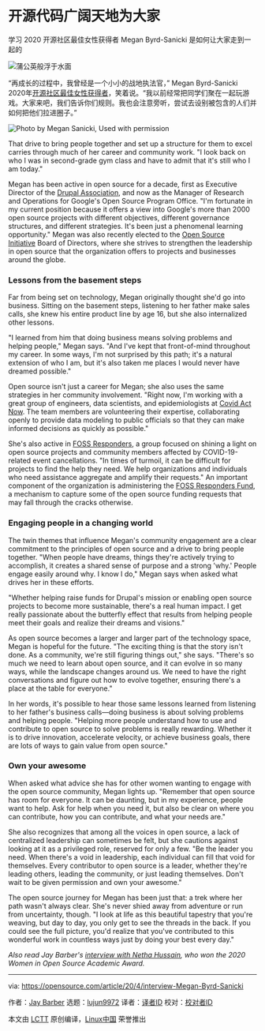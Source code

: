 [#]: collector: (lujun9972)
[#]: translator: ( guevaraya)
[#]: reviewer: ( )
[#]: publisher: ( )
[#]: url: ( )
[#]: subject: (Open source has room for everyone)
[#]: via: (https://opensource.com/article/20/4/interview-Megan-Byrd-Sanicki)
[#]: author: (Jay Barber https://opensource.com/users/jaybarber)

开源代码广阔天地为大家
======
学习 2020 开源社区最佳女性获得者 Megan Byrd-Sanicki 是如何让大家走到一起的

![蒲公英般浮于水面][1]

“再成长的过程中，我曾经是一个小小的战地执法官，” Megan Byrd-Sanicki 2020年[开源社区最佳女性获得者][2]，笑着说。“我以前经常把同学们聚在一起玩游戏。大家来吧，我们告诉你们规则。我也会注意旁听，尝试去设别被包含的人们并如何把他们拉进圈子。”

![Photo by Megan Sanicki, Used with permission][3]

That drive to bring people together and set up a structure for them to excel carries through much of her career and community work. "I look back on who I was in second-grade gym class and have to admit that it's still who I am today."

Megan has been active in open source for a decade, first as Executive Director of the [Drupal Association][4], and now as the Manager of Research and Operations for Google's Open Source Program Office. "I'm fortunate in my current position because it offers a view into Google's more than 2000 open source projects with different objectives, different governance structures, and different strategies. It's been just a phenomenal learning opportunity." Megan was also recently elected to the [Open Source Initiative][5] Board of Directors, where she strives to strengthen the leadership in open source that the organization offers to projects and businesses around the globe.

### Lessons from the basement steps

Far from being set on technology, Megan originally thought she'd go into business. Sitting on the basement steps, listening to her father make sales calls, she knew his entire product line by age 16, but she also internalized other lessons.

"I learned from him that doing business means solving problems and helping people," Megan says. "And I've kept that front-of-mind throughout my career. In some ways, I'm not surprised by this path; it's a natural extension of who I am, but it's also taken me places I would never have dreamed possible."

Open source isn't just a career for Megan; she also uses the same strategies in her community involvement. "Right now, I'm working with a great group of engineers, data scientists, and epidemiologists at [Covid Act Now][6]. The team members are volunteering their expertise, collaborating openly to provide data modeling to public officials so that they can make informed decisions as quickly as possible."

She's also active in [FOSS Responders][7], a group focused on shining a light on open source projects and community members affected by COVID-19-related event cancellations. "In times of turmoil, it can be difficult for projects to find the help they need. We help organizations and individuals who need assistance aggregate and amplify their requests." An important component of the organization is administering the [FOSS Responders Fund][7], a mechanism to capture some of the open source funding requests that may fall through the cracks otherwise.

### Engaging people in a changing world

The twin themes that influence Megan's community engagement are a clear commitment to the principles of open source and a drive to bring people together. "When people have dreams, things they're actively trying to accomplish, it creates a shared sense of purpose and a strong 'why.' People engage easily around why. I know I do," Megan says when asked what drives her in these efforts.

"Whether helping raise funds for Drupal's mission or enabling open source projects to become more sustainable, there's a real human impact. I get really passionate about the butterfly effect that results from helping people meet their goals and realize their dreams and visions."

As open source becomes a larger and larger part of the technology space, Megan is hopeful for the future. "The exciting thing is that the story isn't done. As a community, we're still figuring things out," she says. "There's so much we need to learn about open source, and it can evolve in so many ways, while the landscape changes around us. We need to have the right conversations and figure out how to evolve together, ensuring there's a place at the table for everyone."

In her words, it's possible to hear those same lessons learned from listening to her father's business calls—doing business is about solving problems and helping people. "Helping more people understand how to use and contribute to open source to solve problems is really rewarding. Whether it is to drive innovation, accelerate velocity, or achieve business goals, there are lots of ways to gain value from open source."

### Own your awesome

When asked what advice she has for other women wanting to engage with the open source community, Megan lights up. "Remember that open source has room for everyone. It can be daunting, but in my experience, people want to help. Ask for help when you need it, but also be clear on where you can contribute, how you can contribute, and what your needs are."

She also recognizes that among all the voices in open source, a lack of centralized leadership can sometimes be felt, but she cautions against looking at it as a privileged role, reserved for only a few. "Be the leader you need. When there's a void in leadership, each individual can fill that void for themselves. Every contributor to open source is a leader, whether they're leading others, leading the community, or just leading themselves. Don't wait to be given permission and own your awesome."

The open source journey for Megan has been just that: a trek where her path wasn't always clear. She's never shied away from adventure or run from uncertainty, though. "I look at life as this beautiful tapestry that you're weaving, but day to day, you only get to see the threads in the back. If you could see the full picture, you'd realize that you've contributed to this wonderful work in countless ways just by doing your best every day."

_Also read Jay Barber's [interview with Netha Hussain][8], who won the 2020 Women in Open Source Academic Award._

--------------------------------------------------------------------------------

via: https://opensource.com/article/20/4/interview-Megan-Byrd-Sanicki

作者：[Jay Barber][a]
选题：[lujun9972][b]
译者：[译者ID](https://github.com/译者ID)
校对：[校对者ID](https://github.com/校对者ID)

本文由 [LCTT](https://github.com/LCTT/TranslateProject) 原创编译，[Linux中国](https://linux.cn/) 荣誉推出

[a]: https://opensource.com/users/jaybarber
[b]: https://github.com/lujun9972
[1]: https://opensource.com/sites/default/files/styles/image-full-size/public/lead-images/dandelion_blue_water_hand.jpg?itok=QggW8Wnw (Dandelion held out over water)
[2]: https://www.redhat.com/en/about/women-in-open-source
[3]: https://opensource.com/sites/default/files/uploads/megan_sanicki_headshot_small_0.png (Photo by Megan Sanicki, Used with permission)
[4]: https://www.drupal.org/association
[5]: https://opensource.org/
[6]: https://www.covidactnow.org/
[7]: https://fossresponders.com/
[8]: https://opensource.com/article/20/4/interview-Netha-Hussain
